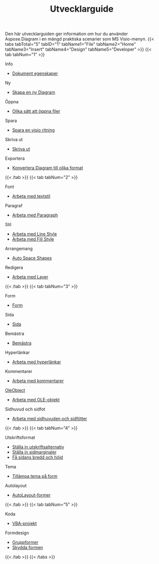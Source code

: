 ﻿---
title: Utvecklarguide
type: docs
weight: 50
url: /sv/python-java/developer-guide/
---
Den här utvecklarguiden ger information om hur du använder Aspose.Diagram i en mängd praktiska scenarier som MS Visio-menyn.
{{< tabs tabTotal="5" tabID="1" tabName1="File" tabName2="Home" tabName3="Insert" tabName4="Design" tabName5="Developer" >}}
{{< tab tabNum="1" >}}
<div class="row">
    <div class="col-md-6">
        <p>Info</p>
        <ul>
            <li><a href="/diagram/sv/python-java/document-properties/">Dokument egenskaper</a></li>
        </ul>
        <p>Ny</p>
        <ul>
            <li><a href="/diagram/sv/python-java/your-first-aspose-diagram-application-hello-world/#code-sample-creating-a-new-diagram">Skapa en ny Diagram</a></li>
        </ul>
        <p>Öppna</p>
        <ul>
            <li><a href="/diagram/sv/python-java/open-visio-document/">Olika sätt att öppna filer</a></li>
       </ul>
        <p>Spara</p>
        <ul>
            <li><a href="/diagram/sv/python-java/save-visio-document/">Spara en visio ritning</a></li>
        </ul>
    </div>
    <div class="col-md-6">
	   <p>Skriva ut</p>
        <ul>
            <li><a href="/diagram/sv/python-java/working-with-print/">Skriva ut</a></li>
        </ul>
        <p>Exportera</p>
        <ul>
            <li><a href="/diagram/sv/python-java/converting/">Konvertera Diagram till olika format</a></li>
        </ul>
    </div>
</div>
{{< /tab >}}
{{< tab tabNum="2" >}}
<div class="row">
    <div class="col-md-6">
        <p>Font</p>
        <ul>
		        <li><a href="/diagram/sv/python-java/working-with-text/">Arbeta med textstil</a></li>
        </ul>
       <p>Paragraf</p>
        <ul>
		        <li><a href="/diagram/sv/python-java/working-with-shapes-paragraph/">Arbeta med Paragraph</a></li>
        </ul>
       <p>Stil</p>
        <ul>
					 <li><a href="/diagram/sv/python-java/set-visio-shape-s-xform-line-and-fill-data/">Arbeta med Line Style</a></li>
					 <li><a href="/diagram/sv/python-java/set-visio-shape-s-xform-line-and-fill-data/">Arbeta med Fill Style</a></li>
        </ul>  
        <p>Arrangemang</p>
        <ul>
					 <li><a href="/diagram/sv/python-java/auto-space-a-collection-of-shapes-in-the-visio-page/">Auto Space Shapes</a></li>
        </ul>  
        <p>Redigera</p>
        <ul>
            <li><a href="/diagram/sv/python-java/working-with-layers/">Arbeta med Layer</a></li>
        </ul>                
    </div>
</div>
{{< /tab >}}
{{< tab tabNum="3" >}}
<div class="row">
    <div class="col-md-6">
        <p>Form</p>
        <ul>
            <li><a href="/diagram/sv/python-java/add-retrieve-copy-and-read-visio-shape-data/">Form</a></li>
        </ul>
        <ul>
        </ul>
        <p>Sida</p>
        <ul>
            <li><a href="/diagram/sv/python-java/retrieve-get-copy-and-insert-a-page/">Sida</a></li>
        </ul>
        <p>Bemästra</p>    
        <ul>
            <li><a href="/diagram/sv/python-java/working-with-masters/">Bemästra</a></li>
        </ul>
		   <p>Hyperlänkar</p>
        <ul>
            <li><a href="/diagram/sv/python-java/working-with-hyperlinks/">Arbeta med hyperlänkar</a></li>
        </ul>
        <p>Kommentarer</p>
        <ul>
            <li><a href="/diagram/sv/python-java/working-with-comments/">Arbeta med kommentarer</a></li>
        </ul>       
    </div>
    <div class="col-md-6">       
        <p><a href="/diagram/sv/python-java/ole-objects-in-visio-diagram/">OleObject</a></p>
        <ul>
            <li><a href="/diagram/sv/python-java/manipulate-the-embedded-ole-objects-in-visio-diagram/">Arbeta med OLE-objekt</a></li>
        </ul>     
        <p>Sidhuvud och sidfot</p>
        <ul>
        <li><a href="/diagram/sv/python-java/working-with-headers-and-footers/">Arbeta med sidhuvuden och sidfötter</a></li>
        </ul>
    </div>
</div>
{{< /tab >}}
{{< tab tabNum="4" >}}
<div class="row">
    <div class="col-md-6">
        <p>Utskriftsformat</p>
        <ul>
            <li><a href="/diagram/sv/python-java/setting-print-options/">Ställa in utskriftsalternativ</a></li>
            <li><a href="/diagram/sv/python-java/setting-margins/">Ställa in sidmarginaler</a></li>
            <li><a href="/diagram/sv/python-java/get-paper-width-and-height-of-page/">Få sidans bredd och höjd</a></li>
        </ul>    
        <p>Tema</p>
        <ul>
            <li><a href="/diagram/sv/python-java/apply-theme-to-shape/">Tillämpa tema på form</a></li>
        </ul>
       <p>Autolayout</p>
        <ul>
            <li><a href="/diagram/sv/python-java/create-update-layout-and-auto-fit-shapes/">AutoLayout-former</a></li>
        </ul>     
    </div>
</div>
{{< /tab >}}
{{< tab tabNum="5" >}}
<div class="row">
    <div class="col-md-6">
        <p>Koda</p>
        <ul>
         <li><a href="/diagram/sv/python-java/working-with-vbaproject/">VBA-projekt</a></li>
        </ul>
        <p>Formdesign</p>
        <ul>
         <li><a href="/diagram/sv/python-java/group-convert-and-verify-shapes/#Group Shapes Programming Sample">Gruppformer</a></li>
         <li><a href="/diagram/sv/python-java/working-with-protection/">Skydda formen</a></li>
        </ul>        
    </div>
</div>
{{< /tab >}}
{{< /tabs >}}


